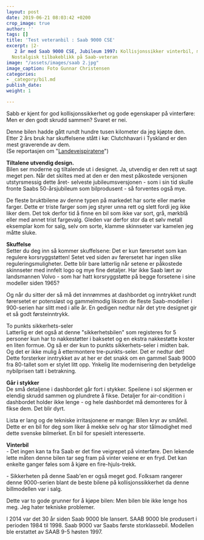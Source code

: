 ```yaml
---
layout: post
date: 2019-06-21 08:03:42 +0200
crop_image: true
author: ''
tags: []
title: 'Test veteranbil : Saab 9000 CSE'
excerpt: |2-
   2 år med Saab 9000 CSE, Jubileum 1997: Kollisjonssikker vinterbil, men mye unødvendig teknisk tull. Skuffelsene har stått i kø.
  Nostalgisk tilbakeblikk på Saab-veteran
image: "/assets/images/saab 2.jpg"
image_caption: Foto Gunnar Christensen
categories:
- _category/bil.md
publish_date: 
weight: 1

---
```

Sabb er kjent for god kollisjonssikkerhet og gode egenskaper på vinterføre: Men er den godt skrudd sammen? Svaret er nei.

Denne bilen hadde gått rundt hundre tusen kilometer da jeg kjøpte den. Etter 2 års bruk har skuffelsene stått i kø: Clutchhavari i Tyskland er den mest graverende av dem.  
(Se reportasjen om "[Landeveispiratene](http://www.helping.no/landeveispiratene.htm)")

**Tiltalene utvendig design.**  
Bilen ser moderne og tiltalende ut i designet. Ja, utvendig er den rett ut sagt meget pen. Når det skiltes med at den er den mest påkostede versjonen utstyrsmessig dette året- selveste jubileumsversjonen - som i sin tid skulle fronte Saabs 50-årsjubileum som bilprodusent - så forventes også mye.

De fleste bruktbilene av denne typen på markedet har sorte eller mørke farger. Dette er triste farger som jeg styrer unna rett og slett fordi jeg ikke liker dem. Det tok derfor tid å finne en bil som ikke var sort, grå, mørkblå eller med annet trist fargevalg. Gleden var derfor stor da et sølv metall eksemplar kom for salg, selv om sorte, klamme skinnseter var kamelen jeg måtte sluke.

**Skuffelse**  
Setter du deg inn så kommer skuffelsene: Det er kun førersetet som kan regulere korsryggstøtten! Setet ved siden av førersetet har ingen slike reguleringsmuligheter. Dette blir bare latterlig når setene er påkostede skinnseter med innfelt logo og mye fine detaljer. Har ikke Saab lært av landsmannen Volvo - som har hatt korsryggstøtte på begge forsetene i sine modeller siden 1965?

Og når du sitter der så må det innrømmes at dashbordet og inntrykket rundt førersetet er potensløst og gammelmodig liksom de fleste Saab-modeller i 900-serien har slitt med i alle år. En gedigen nedtur når det ytre designet gir et så godt førsteinntrykk.

To punkts sikkerhets-seler  
Latterlig er det også at denne "sikkerhetsbilen" som registeres for 5 personer kun har to nakkestøtter i baksetet og en ekstra nakkestøtte koster en liten formue. Og så er der kun to punkts sikkerhets-seler i midten bak. Og det er ikke mulig å ettermontere tre-punkts-seler. Det er nedtur det! Dette forsterker inntrykket av at her er det snakk om en gammel Saab 9000 fra 80-tallet som er stylet litt opp. Ynkelig lite modernisering den betydelige nybilprisen tatt i betrakning.

**Går i stykker**  
De små detaljene i dashbordet går fort i stykker. Speilene i sol skjermen er elendig skrudd sammen og plundrete å fikse. Detaljer for air-condition i dashbordet holder ikke lenge - og hele dashbordet må demonteres for å fikse dem. Det blir dyrt.

Lista er lang og de tekniske irritasjonene er mange: Bilen kryr av småfeil. Dette er en bil for deg som liker å mekke selv og har stor tålmodighet med dette svenske bilmerket. En bil for spesielt interesserte.

**Vinterbil**  
\- Det ingen kan ta fra Saab er det fine veigrepet på vinterføre. Den lekende lette måten denne bilen tar seg fram på vinter veiene er en fryd. Det kan enkelte ganger føles som å kjøre en fire-hjuls-trekk.

\- Sikkerheten på denne Saab'en er også meget god. Folksam rangerer denne 9000-serien blant de beste bilene på kollisjonssikkerhet da denne billmodellen var i salg.

Dette var to gode grunner for å kjøpe bilen: Men bilen ble ikke lenge hos meg. Jeg hater tekniske problemer.

I 2014 var det 30 år siden Saab 9000 ble lansert. SAAB 9000 ble produsert i perioden 1984 til 1998. Saab 9000 var Saabs første storklassebil. Modellen ble erstattet av SAAB 9-5 høsten 1997.